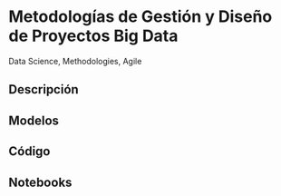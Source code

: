 # Metodologías de Gestión y Diseño de Proyectos Big Data
Data Science, Methodologies, Agile


## Descripción


## Modelos


## Código


## Notebooks







